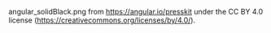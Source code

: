 angular_solidBlack.png from https://angular.io/presskit under the CC BY 4.0 license (https://creativecommons.org/licenses/by/4.0/).